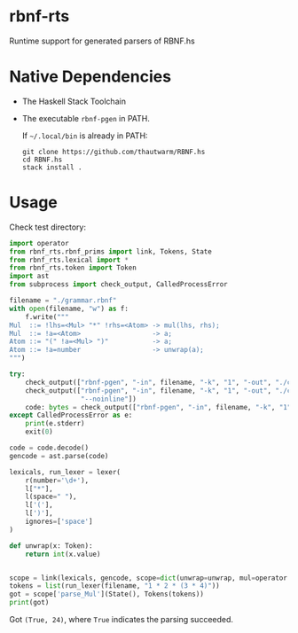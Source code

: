 # rbnf-rts
Runtime support for generated parsers of RBNF.hs


# Native Dependencies

- The Haskell Stack Toolchain

- The executable `rbnf-pgen` in PATH.

    If `~/.local/bin` is already in PATH:
    ```
    git clone https://github.com/thautwarm/RBNF.hs
    cd RBNF.hs
    stack install .
    ```

# Usage

Check test directory:

```python
import operator
from rbnf_rts.rbnf_prims import link, Tokens, State
from rbnf_rts.lexical import *
from rbnf_rts.token import Token
import ast
from subprocess import check_output, CalledProcessError

filename = "./grammar.rbnf"
with open(filename, "w") as f:
    f.write("""
Mul  ::= !lhs=<Mul> "*" !rhs=<Atom> -> mul(lhs, rhs);
Mul  ::= !a=<Atom>                  -> a;
Atom ::= "(" !a=<Mul> ")"           -> a;
Atom ::= !a=number                  -> unwrap(a);
""")

try:
    check_output(["rbnf-pgen", "-in", filename, "-k", "1", "-out", "./case1_inline.py", "-be", "python", "--trace"])
    check_output(["rbnf-pgen", "-in", filename, "-k", "1", "-out", "./case1_noinline.py", "-be", "python", "--trace",
                  "--noinline"])
    code: bytes = check_output(["rbnf-pgen", "-in", filename, "-k", "1", "-out", "stdout", "-be", "python", "--trace"])
except CalledProcessError as e:
    print(e.stderr)
    exit(0)

code = code.decode()
gencode = ast.parse(code)

lexicals, run_lexer = lexer(
    r(number='\d+'),
    l["*"],
    l(space=" "),
    l['('],
    l[')'],
    ignores=['space']
)

def unwrap(x: Token):
    return int(x.value)


scope = link(lexicals, gencode, scope=dict(unwrap=unwrap, mul=operator.mul), filename=filename)
tokens = list(run_lexer(filename, "1 * 2 * (3 * 4)"))
got = scope['parse_Mul'](State(), Tokens(tokens))
print(got)

```

Got `(True, 24)`, where `True` indicates the parsing succeeded.